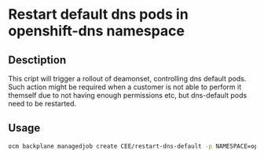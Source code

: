# Restart default dns pods in openshift-dns namespace

## Desctiption
 
This cript will trigger a rollout of deamonset, controlling dns default pods. Such action might be required when a customer is not able to perform it themself due to not having enough permissions etc, but dns-default pods need to be restarted.  

## Usage

```bash
ocm backplane managedjob create CEE/restart-dns-default -p NAMESPACE=openshift-dns
```



